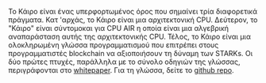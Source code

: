 Το Κάιρο είναι ένας υπερφορτωμένος όρος που σημαίνει τρία διαφορετικά πράγματα. Κατ 'αρχάς, το Κάιρο είναι μια αρχιτεκτονική CPU. Δεύτερον, το "Κάιρο" είναι σύντομοκαι για CPU AIR η οποία είναι μια αλγεβρική αναπαράσταση αυτής της αρχιτεκτονικής CPU. Τέλος, το Κάιρο είναι μια ολοκληρωμένη γλώσσα προγραμματισμού που επιτρέπει στους προγραμματιστές blockchain να αξιοποιήσουν τη δύναμη των STARKs. Οι δύο πρώτες πτυχές, παράλληλα με το σύνολο οδηγιών της γλώσσας, περιγράφονται στο [whitepaper](https://eprint.iacr.org/2021/1063). Για τη γλώσσα, δείτε το [github repo](https://github.com/starkware-libs/cairo).